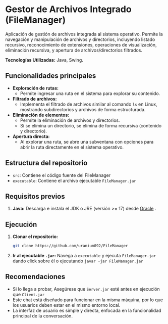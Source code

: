 # Gestor de Archivos Integrado (FileManager)

Aplicación de gestión de archivos integrada al sistema operativo. Permite la navegación y manipulación de archivos y directorios, incluyendo listado recursivo, reconocimiento de extensiones, operaciones de visualización, eliminación recursiva, y apertura de archivos/directorios filtrados.

**Tecnologías Utilizadas:** Java, Swing.

## Funcionalidades principales

* **Exploración de rutas:**
    * Permite ingresar una ruta en el sistema para explorar su contenido.
* **Filtrado de archivos:**
    * Implementa el filtrado de archivos similar al comando `ls` en Linux, mostrando subdirectorios y archivos de forma estructurada.
* **Eliminación de elementos:**
    * Permite la eliminación de archivos y directorios.
    * Si se elimina un directorio, se elimina de forma recursiva (contenido y directorio).
* **Apertura directa:**
    * Al explorar una ruta, se abre una subventana con opciones para abrir la ruta directamente en el sistema operativo.

## Estructura del repositorio

* `src`: Contiene el código fuente del FileManager
* `executable`: Contiene el archivo ejecutable `FileManager.jar`

## Requisitos previos
1.  **Java:** Descarga e instala el JDK o JRE (versión >= 17) desde [Oracle](https://www.oracle.com/java/technologies/javase/jdk17-archive-downloads.html) .

## Ejecución
1.  **Clonar el repositorio:**
    ```bash
    git clone https://github.com/uranium092/FileManager
    ```
2. **Ir al ejecutable `.jar`:** Navega a `executable` y ejecuta `FileManager.jar` dando click sobre él o ejecutando `javar -jar FileManager.jar`

## Recomendaciones
* Si lo llega a probar, Asegúrese que `Server.jar` esté antes en ejecución que `Client.jar`
* Este chat está diseñado para funcionar en la misma máquina, por lo que los usuarios deben estar en el mismo entorno local.
* La interfaz de usuario es simple y directa, enfocada en la funcionalidad principal de la conversación.
